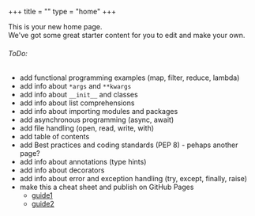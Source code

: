 +++
title = ""
type = "home"
+++

This is your new home page.  
We've got some great starter content for you to edit and make your own.

###### ToDo: 
- add functional programming examples (map, filter, reduce, lambda)
- add info about `*args` and `**kwargs`
- add info about `__init__` and classes
- add info about list comprehensions
- add info about importing modules and packages
- add asynchronous programming (async, await)
- add file handling (open, read, write, with)
- add table of contents
- add Best practices and coding standards (PEP 8) - pehaps another page?
- add info about annotations (type hints)
- add info about decorators
- add info about error and exception handling (try, except, finally, raise)
- make this a cheat sheet and publish on GitHub Pages
  - [guide1](https://www.curiousmints.com/deploying-a-hugo-website-to-github-pages-using-github-actions/)  
  - [guide2](https://www.testingwithmarie.com/posts/20241126-create-a-static-blog-with-hugo/)
